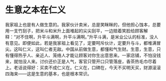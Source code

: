 # 生意之本在仁义

我家祖上也是有人做生意的。我家伙计卖米，总是笑眯眯的，但他担心蚀本，总要用一支竹刮子，把米斗和米升上面堆起的尖尖刮平，一边赔着笑脸给顾客解释：“对不住啊，升平斗满啊，升平斗满啊。”升平斗满，是米业公认的标准，没人有意见。即便如此，若是我家祖上看见了，定要呵斥伙计，定要升与斗，都堆满冒尖。这叫仁义，这叫仁者无敌。中国从前做生意，都懂和气生财。生意，生意，只有懂得热乎人、亲近人、笼络人才能让顾客对你生出意思来。一家店铺，不怕没钱来，就怕没人来。讨价还价正是人气，客官只管开口只管落座，香茶热毛巾尽着上。老话说得好：买卖不成仁义在。仁义在，口碑在，今天不买明天买，财源滚滚四海来——这是生意的基本，也是根本常识。